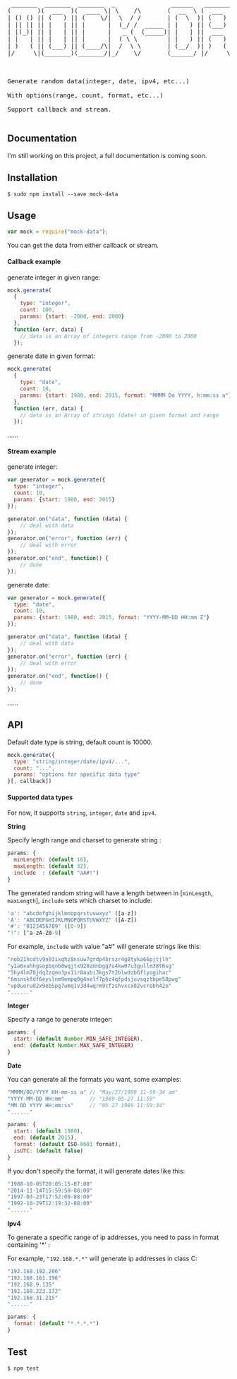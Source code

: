<pre>

 _______  _______  _______  _               ______   _______ _________ _______
(       )(  ___  )(  ____ \| \    /\       (  __  \ (  ___  )\__   __/(  ___  )
| () () || (   ) || (    \/|  \  / /       | (  \  )| (   ) |   ) (   | (   ) |
| || || || |   | || |      |  (_/ /  _____ | |   ) || (___) |   | |   | (___) |
| |(_)| || |   | || |      |   _ (  (_____)| |   | ||  ___  |   | |   |  ___  |
| |   | || |   | || |      |  ( \ \        | |   ) || (   ) |   | |   | (   ) |
| )   ( || (___) || (____/\|  /  \ \       | (__/  )| )   ( |   | |   | )   ( |
|/     \|(_______)(_______/|_/    \/       (______/ |/     \|   )_(   |/     \|  



Generate random data(integer, date, ipv4, etc...)

With options(range, count, format, etc...)

Support callback and stream.

</pre>

## Documentation

I'm still working on this project, a full documentation is coming soon.

## Installation

```
$ sudo npm install --save mock-data
```

## Usage

```javascript
var mock = require("mock-data");
```

You can get the data from either callback or stream.

#### Callback example

generate integer in given range:

```javascript
mock.generate(
  {
    type: "integer",
    count: 100,
    params: {start: -2000, end: 2000}
  },
  function (err, data) {
    // data is an Array of integers range from -2000 to 2000
  });
```

generate date in given format:

```javascript
mock.generate(
  {
    type: "date",
    count: 10,
    params: {start: 1980, end: 2015, format: "MMMM Do YYYY, h:mm:ss a"}
  },
  function (err, data) {
    // data is an Array of strings (date) in given format and range
  });
```

......

#### Stream example

generate integer:

```javascript
var generator = mock.generate({
  type: "integer",
  count: 10,
  params: {start: 1980, end: 2015}
});

generator.on("data", function (data) {
    // deal with data
});
generator.on("error", function (err) {
    // deal with error
});
generator.on("end", function() {
    // done
});
```

generate date:

```javascript
var generator = mock.generate({
  type: "date",
  count: 10,
  params: {start: 1980, end: 2015, format: "YYYY-MM-DD HH:mm Z"}
});

generator.on("data", function (data) {
    // deal with data
});
generator.on("error", function (err) {
    // deal with error
});
generator.on("end", function() {
    // done
});
```

......

## API

Default date type is string, default count is 10000.

```javascript
mock.generate({
  type: "string/integer/date/ipv4/...",
  count: "...",
  params: "options for specific data type"
}[, callback])
```

#### Supported data types

For now, it supports `string`, `integer`, `date` and `ipv4`.

**String**

Specify length range and charset to generate string :
```javascript
params: {
  minLength: (default 16),
  maxLength: (default 32),
  include  : (default "aA#!")
}
```
The generated random string will have a length between in [`minLength`, `maxLength`], `include` sets which charset to include:
```javascript
'a': "abcdefghijklmnopqrstuvwxyz" ([a-z])
'A': "ABCDEFGHIJKLMNOPQRSTUVWXYZ" ([A-Z])
'#': "0123456789" ([0-9])
"!": [^a-zA-Z0-9]
```

For example, `include` with value "a#" will generate strings like this:
```javascript
"nob21hcdtv9n93ixqhz8nsuw7grdp4brszr4g8tyka66pjtjlh"
"y1a6xuhhgsopbqnb8wqjtx920zmnbgg7u4kw07u3gullm38t6sg"
"5hy4lm78jdq2zqmo3px11r8aubi3kgs7t2blwdzb6f1yogihac"
"6msnskfdf6eyslnm9empq0g4nelf7p6z4qfpdsjuvsqztbpe58pwg"
"vp8uoru82x9eb5pg7umq1v3d4wqrm9cfzshvxcx02vcrebh42o"
"......"
```

**Integer**

Specify a range to generate integer:
```javascript
params: {
  start: (default Number.MIN_SAFE_INTEGER),
  end: (default Number.MAX_SAFE_INTEGER)
}
```

**Date**

You can generate all the formats you want, some examples:
```javascript
"MMMM/DD/YYYY HH-mm-ss a" // "May/27/1989 11-59-34 am"
"YYYY-MM-DD HH:mm"        // "1989-05-27 11:59"
"MM DD YYYY HH:mm:ss"     // "05 27 1989 11:59:34"
"......"
```

```javascript
params: {
  start: (default 1980),
  end: (default 2015),
  format: (default ISO-8601 format),
  isUTC: (default false)
}
```
If you don't specify the format, it will generate dates like this:
```javascript
"1988-10-05T20:05:15-07:00"
"2014-11-14T15:59:50-08:00"
"1997-03-23T17:52:09-08:00"
"1992-10-29T12:19:32-08:00"
"......"
```

**Ipv4**

To generate a specific range of ip addresses, you need to pass in format containing '*' :

For example, `"192.168.*.*"` will generate ip addresses in class C:
```javascript
"192.168.192.206"
"192.168.161.196"
"192.168.9.135"
"192.168.223.172"
"192.168.31.215"
"......"
```

```javascript
params: {
  format: (default "*.*.*.*")
}
```

## Test

```
$ npm test
```
